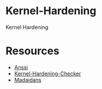 # Kernel-Hardening
Kernel Hardening

# Resources
* [Anssi](https://cyber.gouv.fr/publications/recommandations-de-securite-relatives-un-systeme-gnulinux)
* [Kernel-Hardening-Checker](https://github.com/a13xp0p0v/kernel-hardening-checker)
* [Madaidans](https://madaidans-insecurities.github.io/guides/linux-hardening.html#kernel)
